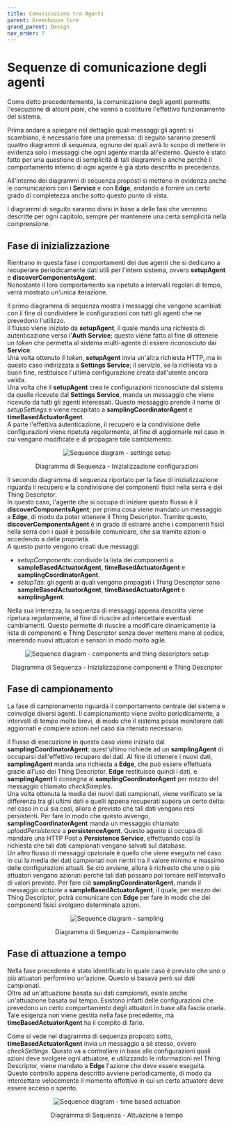 ```yaml
---
title: Comunicazione tra Agenti
parent: Greenhouse Core
grand_parent: Design
nav_order: 7
---
```


# Sequenze di comunicazione degli agenti
Come detto precedentemente, la comunicazione degli agenti permette l'esecuzione di alcuni piani, che vanno a costituire l'effettivo funzionamento del sistema.  

Prima andare a spiegare nel dettaglio quali messaggi gli agenti si scambiano, è necessario fare una premessa: di seguito saranno presenti quattro diagrammi di sequenza, ognuno dei quali avrà lo scopo di mettere in evidenza solo i messaggi che ogni agente manda all'esterno. Questo è stato fatto per una questione di semplicità di tali diagrammi e anche perché il comportamento interno di ogni agente è già stato descritto in precedenza.  

All'interno dei diagrammi di sequenza proposti si metteno in evidenza anche le comunicazioni con i __Service__ e con __Edge__, andando a fornire un certo grado di completezza anche sotto questo punto di vista.

I diagrammi di seguito saranno divisi in base a delle fasi che verranno descritte per ogni capitolo, sempre per mantenere una certa semplicità nella comprensione.  

## Fase di inizializzazione
Rientrano in questa fase i comportamenti dei due agenti che si dedicano a recuperare periodicamente dati utili per l'intero sistema, ovvero __setupAgent__ e __discoverComponentsAgent__.  
Nonostante il loro comportamento sia ripetuto a intervalli regolari di tempo, verrà mostrato un'unica iterazione.  

Il primo diagramma di sequenza mostra i messaggi che vengono scambiati con il fine di condividere le configurazioni con tutti gli agenti che ne prevedono l'utilizzo.  
Il flusso viene iniziato da __setupAgent__, il quale manda una richiesta di autenticazione verso l'__Auth Service__; questo viene fatto al fine di ottenere un _token_ che permetta al sistema multi-agente di essere riconosciuto dai __Service__.  
Una volta ottenuto il _token_, __setupAgent__ invia un'altra richiesta HTTP, ma in questo caso indirizzata a __Settings Service__; il servizio, se la richiesta va a buon fine, restituisce l'ultima configurazione creata dall'utente ancora valida.  
Una volta che il __setupAgent__ crea le configurazioni riconosciute dal sistema da quelle ricevute dal __Settings Service__, manda un messaggio che viene ricevuto da tutti gli agenti interessati. Questo messaggio prende il nome di _setupSettings_ e viene recapitato a __samplingCoordinatorAgent__ e __timeBasedActuatorAgent__.  
A parte l'effettiva autenticazione, il recupero e la condivisione delle configurazioni viene ripetuta regolarmente, al fine di aggiornarle nel caso in cui vengano modificate e di propagare tale cambiamento.  

<div align="center">
<img src="https://images2.imgbox.com/58/d5/0xWU7d7Z_o.png" alt="Sequence diagram - settings setup">
<p align="center">Diagramma di Sequenza - Inizializzazione configurazioni</p>
</div>

Il secondo diagramma di sequenza riportato per la fase di inizializzazione riguarda il recupero e la condivisione dei componenti fisici nella serra e dei Thing Descriptor.  
In questo caso, l'agente che si occupa di iniziare questo flusso è il __discoverComponentsAgent__; per prima cosa viene mandato un messaggio a __Edge__, di modo da poter ottenere il Thing Descriptor. Tramite questo, __discoverComponentsAgent__ è in grado di estrarre anche i componenti fisici nella serra con i quali è possibile comunicare, che sia tramite azioni o accedendo a delle proprietà.  
A questo punto vengono creati due messaggi:
- _setupComponents_: condivide la lista dei componenti a __sampleBasedActuatorAgent__, __timeBasedActuatorAgent__ e __samplingCoordinatorAgent__.
- _setupTds_: gli agenti ai quali vengono propagati i Thing Descriptor sono __sampleBasedActuatorAgent__, __timeBasedActuatorAgent__ e __samplingAgent__.  

Nella sua interezza, la sequenza di messaggi appena descritta viene ripetura regolarmente, al fine di riuscire ad intercettare eventuali cambiamenti. Questo permette di riuscire a modificare dinamicamente la lista di componenti e Thing Descriptor senza dover mettere mano al codice, inserendo nuovi attuatori e sensori in modo molto agile.  

<div align="center">
<img src="https://images2.imgbox.com/f2/90/xGndWEUf_o.png" alt="Sequence diagram - components and thing descriptors setup">
<p align="center">Diagramma di Sequenza - Inizializzazione componenti e Thing Descriptor</p>
</div>

## Fase di campionamento
La fase di campionamento riguarda il comportamento centrale del sistema e coinvolge diversi agenti. Il campionamento viene svolto periodicamente, a intervalli di tempo molto brevi, di modo che il sistema possa monitorare dati aggiornati e compiere azioni nel caso sia ritenuto necessario.  

Il flusso di esecuzione in questo caso viene iniziato dal __samplingCoordinatorAgent__: quest'ultimo richiede ad un __samplingAgent__ di occuparsi dell'effettivo recupero dei dati. Al fine di ottenere i nuovi dati, __samplingAgent__ manda una richiesta a __Edge__, che può essere effettuata grazie all'uso dei Thing Descriptor. __Edge__ restituisce quindi i dati, e __samplingAgent__ li consegna al __samplingCoordinatorAgent__ per mezzo del messaggio chiamato _checkSamples_.  
Una volta ottenuta la media dei nuovi dati campionati, viene verificato se la differenza tra gli ultimi dati e quelli appena recuperati supera un certo delta: nel caso in cui sia così, allora è previsto che tali dati vengano resi persistenti. Per fare in modo che questo avvengo, __samplingCoordinatorAgent__ manda un messaggio chiamato _uploadPersistence_ a __persistenceAgent__. Questo agente si occupa di mandare una HTTP Post a __Persistence Service__, effettuando così la richiesta che tali dati campionati vengano salvati sul database.  
Un altro flusso di messaggi opzionale è quello che viene eseguito nel caso in cui la media dei dati campionati non rientri tra il valore minimo e massimo delle configurazioni attuali. Se ciò avviene, allora è richiesto che uno o più attuatori vengano azionati perché tali dati possano poi tornare nell'intervallo di valori previsto. Per fare ciò __samplingCoordinatorAgent__, manda il messaggio _actuate_ a __sampleBasedActuatorAgent__, il quale, per mezzo dei Thing Descriptor, potrà comunicare con __Edge__ per fare in modo che dei componenti fisici svolgano determinate azioni.

<div align="center">
<img src="https://images2.imgbox.com/14/38/8T2EqfYm_o.png" alt="Sequence diagram - sampling">
<p align="center">Diagramma di Sequenza - Campionamento</p>
</div>

## Fase di attuazione a tempo
Nella fase precedente è stato identificato in quale caso è previsto che uno o più attuatori performino un'azione. Questo si basava però sui dati campionati.  
Oltre ad un'attuazione basata sui dati campionati, esiste anche un'attuazione basata sul tempo. Esistono infatti delle configurazioni che prevedono un certo comportamento degli attuatori in base alla fascia oraria.  
Tale esigenza non viene gestita nella fase precedente, ma __timeBasedActuatorAgent__ ha il compito di farlo.  

Come si vede nel diagramma di sequenza proposto sotto, __timeBasedActuatorAgent__ invia un messaggio a sé stesso, ovvero _checkSettings_. Questo va a controllare in base alle configurazioni quali azioni deve svolgere ogni attuatore, e utilizzando le informazioni nel Thing Descriptor, viene mandato a __Edge__ l'azione che deve essere eseguita.  
Questo controllo appena descritto avviene periodicamente, di modo da intercettare velocemente il momento effettivo in cui un certo attuatore deve essere acceso o spento.

<div align="center">
<img src="https://images2.imgbox.com/4b/67/ceBxFAom_o.png" alt="Sequence diagram - time based actuation">
<p align="center">Diagramma di Sequenza - Attuazione a tempo</p>
</div>